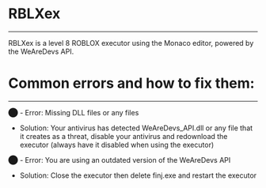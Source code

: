 # RBLXex
----------------------------------------------

RBLXex is a level 8 ROBLOX executor using the Monaco editor, powered by the WeAreDevs API.

# Common errors and how to fix them:
----------------------------------------------

⬤ - Error: Missing DLL files or any files
  - Solution: Your antivirus has detected WeAreDevs_API.dll or any file that it creates as a threat, disable your antivirus and redownload the executor (always have it disabled when using the executor)

⬤ - Error: You are using an outdated version of the WeAreDevs API
  - Solution: Close the executor then delete finj.exe and restart the executor
